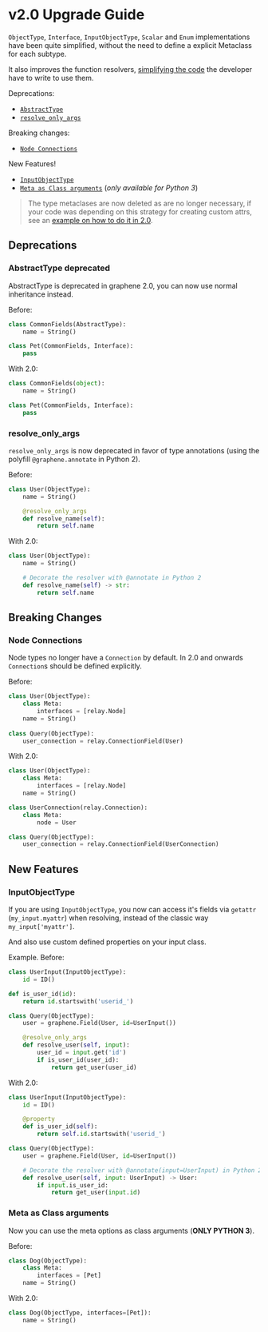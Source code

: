 # v2.0 Upgrade Guide

`ObjectType`, `Interface`, `InputObjectType`, `Scalar` and `Enum` implementations
have been quite simplified, without the need to define a explicit Metaclass for each subtype.

It also improves the function resolvers, [simplifying the code](#resolve_only_args) the
developer have to write to use them.

Deprecations:
* [`AbstractType`](#abstracttype-deprecated)
* [`resolve_only_args`](#resolve_only_args)

Breaking changes:
* [`Node Connections`](#node-connections)

New Features!
* [`InputObjectType`](#inputobjecttype)
* [`Meta as Class arguments`](#meta-ass-class-arguments) (_only available for Python 3_)


> The type metaclases are now deleted as are no longer necessary, if your code was depending
> on this strategy for creating custom attrs, see an [example on how to do it in 2.0](https://github.com/graphql-python/graphene/blob/2.0/graphene/tests/issues/test_425.py).

## Deprecations

### AbstractType deprecated

AbstractType is deprecated in graphene 2.0, you can now use normal inheritance instead.

Before:

```python
class CommonFields(AbstractType):
    name = String()

class Pet(CommonFields, Interface):
    pass
```

With 2.0:

```python
class CommonFields(object):
    name = String()

class Pet(CommonFields, Interface):
    pass
```

### resolve\_only\_args

`resolve_only_args` is now deprecated in favor of type annotations (using the polyfill `@graphene.annotate` in Python 2).

Before:

```python
class User(ObjectType):
    name = String()

    @resolve_only_args
    def resolve_name(self):
        return self.name
```

With 2.0:

```python
class User(ObjectType):
    name = String()

    # Decorate the resolver with @annotate in Python 2
    def resolve_name(self) -> str:
        return self.name
```


## Breaking Changes

### Node Connections

Node types no longer have a `Connection` by default.
In 2.0 and onwards `Connection`s should be defined explicitly.

Before:

```python
class User(ObjectType):
    class Meta:
        interfaces = [relay.Node]
    name = String()
  
class Query(ObjectType):
    user_connection = relay.ConnectionField(User)
```

With 2.0:

```python
class User(ObjectType):
    class Meta:
        interfaces = [relay.Node]
    name = String()

class UserConnection(relay.Connection):
    class Meta:
        node = User

class Query(ObjectType):
    user_connection = relay.ConnectionField(UserConnection)
```

## New Features

### InputObjectType

If you are using `InputObjectType`, you now can access
it's fields via `getattr` (`my_input.myattr`) when resolving, instead of
the classic way `my_input['myattr']`.

And also use custom defined properties on your input class.

Example. Before:

```python
class UserInput(InputObjectType):
    id = ID()

def is_user_id(id):
    return id.startswith('userid_')

class Query(ObjectType):
    user = graphene.Field(User, id=UserInput())

    @resolve_only_args
    def resolve_user(self, input):
        user_id = input.get('id')
        if is_user_id(user_id):
            return get_user(user_id)
```

With 2.0:

```python
class UserInput(InputObjectType):
    id = ID()

    @property
    def is_user_id(self):
        return self.id.startswith('userid_')

class Query(ObjectType):
    user = graphene.Field(User, id=UserInput())

    # Decorate the resolver with @annotate(input=UserInput) in Python 2
    def resolve_user(self, input: UserInput) -> User:
        if input.is_user_id:
            return get_user(input.id)

```


### Meta as Class arguments

Now you can use the meta options as class arguments (**ONLY PYTHON 3**).

Before:

```python
class Dog(ObjectType):
    class Meta:
        interfaces = [Pet]
    name = String()
```

With 2.0:

```python
class Dog(ObjectType, interfaces=[Pet]):
    name = String()
```
